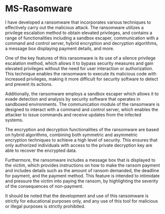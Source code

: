 # MS-Rasomware
I have developed a ransomware that incorporates various techniques to effectively carry out the malicious attack. The ransomware utilizes a privilege escalation method to obtain elevated privileges, and contains a range of functionalities including a sandbox escaper, communication with a command and control server, hybrid encryption and decryption algorithms, a message box displaying payment details, and more.

One of the key features of this ransomware is its use of a silence privilege escalation method, which allows it to bypass security measures and gain elevated privileges without the need for user interaction or authorization. This technique enables the ransomware to execute its malicious code with increased privileges, making it more difficult for security software to detect and prevent its actions.

Additionally, the ransomware employs a sandbox escaper which allows it to evade detection and analysis by security software that operates in sandboxed environments. The communication module of the ransomware is designed to interact with a command and control server, which enables the attacker to issue commands and receive updates from the infected systems.

The encryption and decryption functionalities of the ransomware are based on hybrid algorithms, combining both symmetric and asymmetric encryption techniques to achieve a high level of security. This ensures that only authorized individuals with access to the private decryption key are able to recover the encrypted data.

Furthermore, the ransomware includes a message box that is displayed to the victim, which provides instructions on how to make the ransom payment and includes details such as the amount of ransom demanded, the deadline for payment, and the payment method. This feature is intended to intimidate and pressure the victim into paying the ransom, by highlighting the severity of the consequences of non-payment.

It should be noted that the development and use of this ransomware is strictly for educational purposes only, and any use of this tool for malicious or illegal purposes is strictly prohibited.
